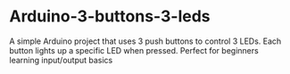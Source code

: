 # Arduino-3-buttons-3-leds
A simple Arduino project that uses 3 push buttons to control 3 LEDs. Each button lights up a specific LED when pressed. Perfect for beginners learning input/output basics
